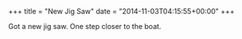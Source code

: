 +++
title = "New Jig Saw"
date = "2014-11-03T04:15:55+00:00"
+++

Got a new jig saw. One step closer to the boat.
			
